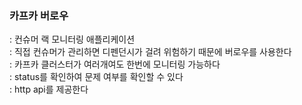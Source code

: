 ### 카프카 버로우
: 컨슈머 랙 모니터링 애플리케이션   
: 직접 컨슈머가 관리하면 디펜던시가 걸려 위험하기 때문에 버로우를 사용한다   
: 카프카 클러스터가 여러개여도 한번에 모니터링 가능하다   
: status를 확인하여 문제 여부를 확인할 수 있다   
: http api를 제공한다   

